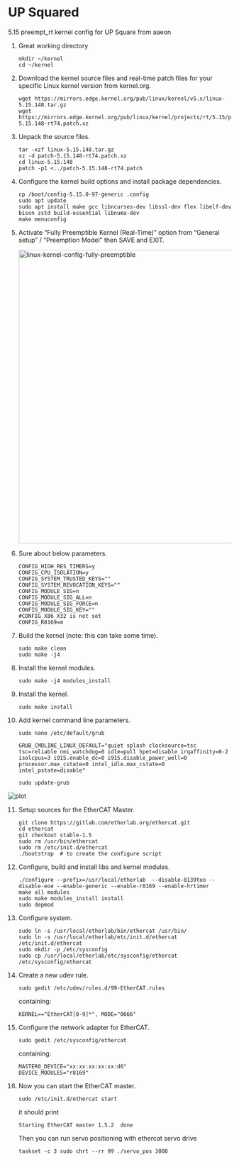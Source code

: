 # UP Squared
5.15 preempt_rt kernel config for UP Square from aaeon 

1. Great working directory
   ```
   mkdir ~/kernel
   cd ~/kernel
   ```
2. Download the kernel source files and real-time patch files for your specific Linux kernel version from kernel.org.
   ```
   wget https://mirrors.edge.kernel.org/pub/linux/kernel/v5.x/linux-5.15.148.tar.gz
   wget https://mirrors.edge.kernel.org/pub/linux/kernel/projects/rt/5.15/patch-5.15.148-rt74.patch.xz
   ```
3. Unpack the source files.
   ```
   tar -xzf linux-5.15.148.tar.gz
   xz -d patch-5.15.148-rt74.patch.xz
   cd linux-5.15.148
   patch -p1 <../patch-5.15.148-rt74.patch
   ```
4. Configure the kernel build options and install package dependencies.
   ```
   cp /boot/config-5.15.0-97-generic .config
   sudo apt update
   sudo apt install make gcc libncurses-dev libssl-dev flex libelf-dev bison zstd build-essential libnuma-dev
   make menuconfig
   ```
5. Activate “Fully Preemptible Kernel (Real-Time)” option from “General setup” / “Preemption Model” then SAVE and EXIT.
   
   <img width="662" alt="linux-kernel-config-fully-preemptible" src="https://github.com/AltinayGrass/upsquare/assets/97592357/eff53f19-4393-4e0b-850e-14c5c029fe18">

6. Sure about below parameters.
   ```
   CONFIG_HIGH_RES_TIMERS=y
   CONFIG_CPU_ISOLATION=y
   CONFIG_SYSTEM_TRUSTED_KEYS=""
   CONFIG_SYSTEM_REVOCATION_KEYS=""
   CONFIG_MODULE_SIG=n
   CONFIG_MODULE_SIG_ALL=n
   CONFIG_MODULE_SIG_FORCE=n
   CONFIG_MODULE_SIG_KEY=""
   #CONFIG_X86_X32 is not set
   CONFIG_R8169=m
   ```
7. Build the kernel (note: this can take some time).
   ```
   sudo make clean
   sudo make -j4 
   ```
8. Install the kernel modules.
      ```
      sudo make -j4 modules_install
      ```
9. Install the kernel.
      ```
      sudo make install
      ```
10. Add kernel command line parameters.
      ```
      sudo nano /etc/default/grub
      ```
      ```
      GRUB_CMDLINE_LINUX_DEFAULT="quiet splash clocksource=tsc tsc=reliable nmi_watchdog=0 idle=pull hpet=disable irqaffinity=0-2 isolcpus=3 i915.enable_dc=0 i915.disable_power_well=0 processor.max_cstate=0 intel_idle.max_cstate=0 intel_pstate=disable"
      ```
      ```
      sudo update-grub
      ```

   ![plot](https://github.com/AltinayGrass/upsquare/assets/97592357/ad0a71a7-bf85-413b-8327-753bfe6441b3)

11. Setup sources for the EtherCAT Master.
      ```
      git clone https://gitlab.com/etherlab.org/ethercat.git
      cd ethercat
      git checkout stable-1.5
      sudo rm /usr/bin/ethercat
      sudo rm /etc/init.d/ethercat
      ./bootstrap  # to create the configure script
      ```
12. Configure, build and install libs and kernel modules.
      ```
      ./configure --prefix=/usr/local/etherlab  --disable-8139too --disable-eoe --enable-generic --enable-r8169 --enable-hrtimer
      make all modules
      sudo make modules_install install
      sudo depmod
      ```
13. Configure system.
      ```
      sudo ln -s /usr/local/etherlab/bin/ethercat /usr/bin/
      sudo ln -s /usr/local/etherlab/etc/init.d/ethercat /etc/init.d/ethercat
      sudo mkdir -p /etc/sysconfig
      sudo cp /usr/local/etherlab/etc/sysconfig/ethercat /etc/sysconfig/ethercat
      ```
14. Create a new udev rule.
      ```
      sudo gedit /etc/udev/rules.d/99-EtherCAT.rules
      ```
      containing:
      ```
      KERNEL=="EtherCAT[0-9]*", MODE="0666"
      ```
15. Configure the network adapter for EtherCAT.
      ```
      sudo gedit /etc/sysconfig/ethercat
      ```
      containing:
      ```
      MASTER0_DEVICE="xx:xx:xx:xx:xx:d6"
      DEVICE_MODULES="r8169"
      ```
16. Now you can start the EtherCAT master.
      ```
      sudo /etc/init.d/ethercat start
      ```
      it should print 
      
      `Starting EtherCAT master 1.5.2  done`
   
      Then you can run servo positioning with ethercat servo drive
   
      `taskset -c 3 sudo chrt --rr 99 ./servo_pos 3000`
